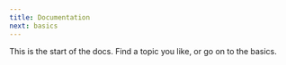 ```yaml
---
title: Documentation
next: basics
---
```


This is the start of the docs. Find a topic you like, or go on to the basics.
